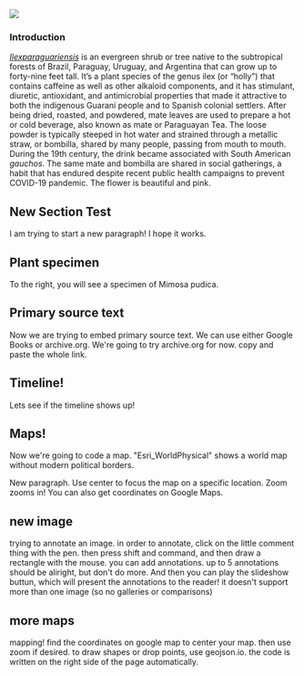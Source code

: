<a href="https://www.juncture-digital.org"><img src="https://juncture-digital.github.io/juncture/static/images/ve-button.png"></a>

<param ve-config 
       title="Mimosa pudica"
       author="Sabrina Freidus"
       layout="vertical">

### Introduction
[_Ilexparaguariensis_](https://powo.science.kew.org/taxon/urn:lsid:ipni.org:names:315555-2) is an evergreen shrub or tree native to the subtropical forests of Brazil, Paraguay, Uruguay, and Argentina that can grow up to forty-nine feet tall. It’s a plant species of the genus ilex (or “holly”) that contains caffeine as well as other alkaloid components, and it has stimulant, diuretic, antioxidant, and antimicrobial properties that made it attractive to both the indigenous Guaraní people and to Spanish colonial settlers. After being dried, roasted, and powdered, mate leaves are used to prepare a hot or cold beverage, also known as mate or Paraguayan Tea. The loose powder is typically steeped in hot water and strained through a <span data-mouseover-image-zoomto="893,847,445,374">metallic straw</span>, or bombilla, shared by many people, passing from mouth to mouth. During the 19th century, the drink became associated with South American *gauchos*. The same mate and bombilla are shared in social gatherings, a habit that has endured despite recent public health campaigns to prevent COVID-19 pandemic. The flower is beautiful and pink. 

<param ve-compare curtain url="https://upload.wikimedia.org/wikipedia/commons/c/c2/Gauchos_mateando.jpg" label="Gauchos drinking mate" description="Photograph" license="public domain" >
<param ve-entity eid="Q155" title="Brazil">
<param ve-entity eid="Q46429" title=“Guarani people”>
<param ve-entity eid="Q84263196" title=“COVID-19 pandemic”>
<param ve-compare url="Mimosa.jpg" label="Mimosa pudica flower">

## New Section Test

I am trying to start a new paragraph! I hope it works. 
<param ve-video vid="DF-b6TsO1DM">

## Plant specimen

To the right, you will see a specimen of Mimosa pudica.
<param ve-plant-specimen jpid="10.5555/al.ap.specimen.bnrh0000364">

## Primary source text

Now we are trying to embed primary source text. We can use either Google Books or archive.org. We're going to try archive.org for now. copy and paste the whole link. 

<param ve-iframe src="https://archive.org/details/sbaww_124_0507-0528/page/n20/mode/2up?view=theater">

## Timeline!

Lets see if the timeline shows up! 

<param ve-knightlab-timeline
source="14w7zD7sNWltsUVesaHF_xVvB4yDoXZuaUNchFP-sTkA"
timenav-position="bottom"
hash-bookmark="false"
initial-zoom="1"
height="705">

## Maps! 

Now we're going to code a map. "Esri_WorldPhysical" shows a world map without modern political borders.

<param ve-map basemap="Esri_WorldPhysical">

New paragraph. Use center to focus the map on a specific location. Zoom zooms in! You can also get coordinates on Google Maps. 
<param ve-map center="Q733" zoom=3>


## new image

trying to annotate an image. in order to annotate, click on the little comment thing with the pen. then press shift and command, and then draw a rectangle with the mouse. you can add annotations. up to 5 annotations should be aliright, but don't do more. And then you can play the slideshow buttun, which will present the annotations to the reader! it doesn't support more than one image (so no galleries or comparisons)

<param ve-image url="https://upload.wikimedia.org/wikipedia/commons/e/e7/Mimosa_leaves_detail.jpg">

## more maps

mapping! find the coordinates on google map to center your map. then use zoom if desired. to draw shapes or drop points, use geojson.io. the code is written on the right side of the page automatically. 

<param ve-map title="test map" center="-23.55250132365363, -46.64158231085635" zoom="3">
